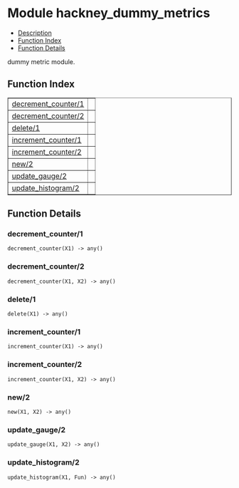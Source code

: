 

# Module hackney_dummy_metrics #
* [Description](#description)
* [Function Index](#index)
* [Function Details](#functions)


dummy metric module.

<a name="index"></a>

## Function Index ##


<table width="100%" border="1" cellspacing="0" cellpadding="2" summary="function index"><tr><td valign="top"><a href="#decrement_counter-1">decrement_counter/1</a></td><td></td></tr><tr><td valign="top"><a href="#decrement_counter-2">decrement_counter/2</a></td><td></td></tr><tr><td valign="top"><a href="#delete-1">delete/1</a></td><td></td></tr><tr><td valign="top"><a href="#increment_counter-1">increment_counter/1</a></td><td></td></tr><tr><td valign="top"><a href="#increment_counter-2">increment_counter/2</a></td><td></td></tr><tr><td valign="top"><a href="#new-2">new/2</a></td><td></td></tr><tr><td valign="top"><a href="#update_gauge-2">update_gauge/2</a></td><td></td></tr><tr><td valign="top"><a href="#update_histogram-2">update_histogram/2</a></td><td></td></tr></table>


<a name="functions"></a>

## Function Details ##

<a name="decrement_counter-1"></a>

### decrement_counter/1 ###

`decrement_counter(X1) -> any()`


<a name="decrement_counter-2"></a>

### decrement_counter/2 ###

`decrement_counter(X1, X2) -> any()`


<a name="delete-1"></a>

### delete/1 ###

`delete(X1) -> any()`


<a name="increment_counter-1"></a>

### increment_counter/1 ###

`increment_counter(X1) -> any()`


<a name="increment_counter-2"></a>

### increment_counter/2 ###

`increment_counter(X1, X2) -> any()`


<a name="new-2"></a>

### new/2 ###

`new(X1, X2) -> any()`


<a name="update_gauge-2"></a>

### update_gauge/2 ###

`update_gauge(X1, X2) -> any()`


<a name="update_histogram-2"></a>

### update_histogram/2 ###

`update_histogram(X1, Fun) -> any()`


